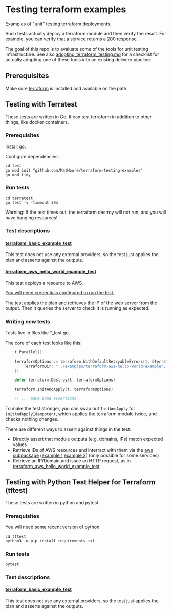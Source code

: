 # Testing terraform examples

Examples of "unit" testing terraform deployments.

Such tests actually deploy a terraform module and then verify the result. For example, you can verify that a service returns a 200 response.

The goal of this repo is to evaluate some of the tools for unit testing infrastructure. See also [adopting_terraform_testing.md](./adopting_terraform_testing.md) for a checklist for actually adopting one of these tools into an existing delivery pipeline.

## Prerequisites

Make sure [terraform](https://developer.hashicorp.com/terraform/downloads?product_intent=terraform) is installed and available on the path.

## Testing with Terratest

These tests are written in Go. It can test terraform in addition to other things, like docker containers.

### Prerequisites

[Install go](https://golang.org/).

Configure dependencies:

```
cd test
go mod init "github.com/MatMoore/terraform-testing-examples"
go mod tidy
```

### Run tests

```
cd terratest
go test -v -timeout 30m
```

Warning: If the test times out, the terraform destroy will not run, and you will have hanging resources!

### Test descriptions

#### [terraform_basic_example_test](./terratest/terraform_basic_example_test.go) 
This test does not use any external providers, so the test just applies the plan and asserts against the outputs.

#### [terraform_aws_hello_world_example_test](./terratest/terraform_aws_hello_world_example_test.go) 
This test deploys a resource to AWS.

[You will need credentials configured to run the test.](https://registry.terraform.io/providers/hashicorp/aws/latest/docs#authentication-and-configuration)

The test applies the plan and retrieves the IP of the web server from the output. Then it queries the server to check it is running as expected.


### Writing new tests

Tests live in files like *_test.go.

The core of each test looks like this:

```go
	t.Parallel()

	terraformOptions := terraform.WithDefaultRetryableErrors(t, &terraform.Options{
		TerraformDir: "../examples/terraform-aws-hello-world-example",
	})

	defer terraform.Destroy(t, terraformOptions)

	terraform.InitAndApply(t, terraformOptions)

    // ... make some assertions
```

To make the test stronger, you can swap out `InitAndApply` for `InitAndApplyIdempotent`, which applies the terraform module twice, and checks nothing changes.

There are different ways to assert against things in the test:

- Directly assert that module outputs (e.g. domains, IPs) match expected values
- Retrieve IDs of AWS resources and interract with them via the [aws subpackage](https://pkg.go.dev/github.com/gruntwork-io/terratest@v0.43.13/modules/aws) ([example 1](https://github.com/gruntwork-io/terratest/blob/v0.43.13/test/terraform_aws_rds_example_test.go) [example 2](https://github.com/gruntwork-io/terratest/blob/v0.43.13/test/terraform_aws_s3_example_test.go)) (only possible for some services)
- Retrieve an IP/Domain and issue an HTTP request, as in [terraform_aws_hello_world_example_test](./test/terraform_aws_hello_world_example_test.go)

## Testing with Python Test Helper for Terraform (tftest)

These tests are written in python and pytest.

### Prerequisites

You will need some recent version of python.

```
cd tftest
python3 -m pip install requirements.txt
```

### Run tests

```
pytest
```

### Test descriptions

#### [terraform_basic_example_test](./tftest/test_terraform_basic_example.py) 
This test does not use any external providers, so the test just applies the plan and asserts against the outputs.
